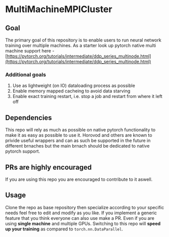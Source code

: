 # MultiMachineMPICluster
## Goal
The primary goal of this repository is to enable users to run neural network training over multiple machines. As a starter look up pytorch native multi machine support here - [https://pytorch.org/tutorials/intermediate/ddp_series_multinode.html](https://pytorch.org/tutorials/intermediate/ddp_series_multinode.html)
### Additional goals
1. Use as lightweight (on IO) dataloading process as possible
2. Enable memory mapped cacheing to avoid data starving
3. Enable exact training restart, i.e. stop a job and restart from where it left off

## Dependencies
This repo will rely as much as possible on native pytorch functionality to make it as easy as possible to use it. Horovod and others are known to privide useful wrappers and can as such be supported in the future in different brnaches but the main brnach should be dedicated to native pytorch support.

## PRs are highly encouraged
If you are using this repo you are encouraged to contribute to it aswell.

## Usage
Clone the repo as base repository then specialize according to your specific needs feel free to edit and modify as you like. If you implement a generic feature that you think everyone can also use make a PR.
Even if you are using **single machine** and multiple GPUs. Switching to this repo will **speed up your training** as compared to `torch.nn.DataParallel`.
